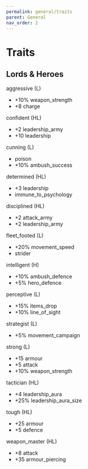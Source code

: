 ```yaml
---
permalink: general/traits
parent: General
nav_order: 2
---
```


# Traits

## Lords & Heroes

aggressive (L)
- +10% weapon_strength
- +8 charge

confident (HL)
- +2 leadership_army
- +10 leadership

cunning (L)
- poison
- +10% ambush_success

determined (HL)
- +3 leadership
- immune_to_psychology

disciplined (HL)
- +2 attack_army
- +2 leadership_army

fleet_footed (L)
- +20% movement_speed
- strider

intelligent (H)
- +10% ambush_defence
- +5% hero_defence

perceptive (L)
- +15% items_drop
- +10% line_of_sight

strategist (L)
- +5% movement_campaign

strong (L)
- +15 armour
- +5 attack
- +10% weapon_strength

tactician (HL)
- +4 leadership_aura
- +25% leadership_aura_size

tough (HL)
- +25 armour
- +5 defence

weapon_master (HL)
- +8 attack
- +35 armour_piercing
